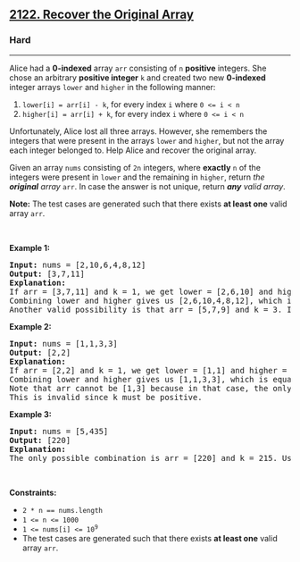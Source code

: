 <h2><a href="https://leetcode.com/problems/recover-the-original-array/">2122. Recover the Original Array</a></h2><h3>Hard</h3><hr><p>Alice had a <strong>0-indexed</strong> array <code>arr</code> consisting of <code>n</code> <strong>positive</strong> integers. She chose an arbitrary <strong>positive integer</strong> <code>k</code> and created two new <strong>0-indexed</strong> integer arrays <code>lower</code> and <code>higher</code> in the following manner:</p>

<ol>
	<li><code>lower[i] = arr[i] - k</code>, for every index <code>i</code> where <code>0 &lt;= i &lt; n</code></li>
	<li><code>higher[i] = arr[i] + k</code>, for every index <code>i</code> where <code>0 &lt;= i &lt; n</code></li>
</ol>

<p>Unfortunately, Alice lost all three arrays. However, she remembers the integers that were present in the arrays <code>lower</code> and <code>higher</code>, but not the array each integer belonged to. Help Alice and recover the original array.</p>

<p>Given an array <code>nums</code> consisting of <code>2n</code> integers, where <strong>exactly</strong> <code>n</code> of the integers were present in <code>lower</code> and the remaining in <code>higher</code>, return <em>the <strong>original</strong> array</em> <code>arr</code>. In case the answer is not unique, return <em><strong>any</strong> valid array</em>.</p>

<p><strong>Note:</strong> The test cases are generated such that there exists <strong>at least one</strong> valid array <code>arr</code>.</p>

<p>&nbsp;</p>
<p><strong class="example">Example 1:</strong></p>

<pre>
<strong>Input:</strong> nums = [2,10,6,4,8,12]
<strong>Output:</strong> [3,7,11]
<strong>Explanation:</strong>
If arr = [3,7,11] and k = 1, we get lower = [2,6,10] and higher = [4,8,12].
Combining lower and higher gives us [2,6,10,4,8,12], which is a permutation of nums.
Another valid possibility is that arr = [5,7,9] and k = 3. In that case, lower = [2,4,6] and higher = [8,10,12]. 
</pre>

<p><strong class="example">Example 2:</strong></p>

<pre>
<strong>Input:</strong> nums = [1,1,3,3]
<strong>Output:</strong> [2,2]
<strong>Explanation:</strong>
If arr = [2,2] and k = 1, we get lower = [1,1] and higher = [3,3].
Combining lower and higher gives us [1,1,3,3], which is equal to nums.
Note that arr cannot be [1,3] because in that case, the only possible way to obtain [1,1,3,3] is with k = 0.
This is invalid since k must be positive.
</pre>

<p><strong class="example">Example 3:</strong></p>

<pre>
<strong>Input:</strong> nums = [5,435]
<strong>Output:</strong> [220]
<strong>Explanation:</strong>
The only possible combination is arr = [220] and k = 215. Using them, we get lower = [5] and higher = [435].
</pre>

<p>&nbsp;</p>
<p><strong>Constraints:</strong></p>

<ul>
	<li><code>2 * n == nums.length</code></li>
	<li><code>1 &lt;= n &lt;= 1000</code></li>
	<li><code>1 &lt;= nums[i] &lt;= 10<sup>9</sup></code></li>
	<li>The test cases are generated such that there exists <strong>at least one</strong> valid array <code>arr</code>.</li>
</ul>
